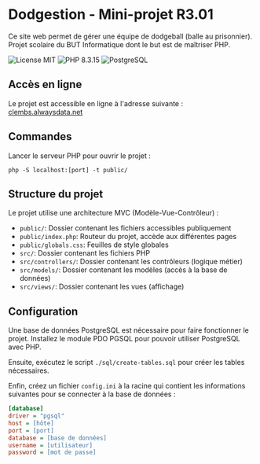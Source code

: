 # Dodgestion - Mini-projet R3.01

Ce site web permet de gérer une équipe de dodgeball (balle au prisonnier). Projet scolaire du BUT Informatique dont le but est de maîtriser PHP.

![License MIT](https://img.shields.io/github/license/Clembs/Mini-projet-R3.01) ![PHP 8.3.15](https://img.shields.io/badge/PHP-8.3.15-blue?logo=php&logoColor=white&color=4f5b93) ![PostgreSQL](https://img.shields.io/badge/PostgreSQL-blue?logo=postgresql&logoColor=white&color=2f6792)

## Accès en ligne

Le projet est accessible en ligne à l'adresse suivante : [clembs.alwaysdata.net](https://clembs.alwaysdata.net/)

## Commandes

Lancer le serveur PHP pour ouvrir le projet :

```
php -S localhost:[port] -t public/
```

## Structure du projet

Le projet utilise une architecture MVC (Modèle-Vue-Contrôleur) :

- `public/`: Dossier contenant les fichiers accessibles publiquement
- `public/index.php`: Routeur du projet, accède aux différentes pages
- `public/globals.css`: Feuilles de style globales
- `src/`: Dossier contenant les fichiers PHP
- `src/controllers/`: Dossier contenant les contrôleurs (logique métier)
- `src/models/`: Dossier contenant les modèles (accès à la base de données)
- `src/views/`: Dossier contenant les vues (affichage)

## Configuration

Une base de données PostgreSQL est nécessaire pour faire fonctionner le projet. Installez le module PDO PGSQL pour pouvoir utiliser PostgreSQL avec PHP.

Ensuite, exécutez le script `./sql/create-tables.sql` pour créer les tables nécessaires.

Enfin, créez un fichier `config.ini` à la racine qui contient les informations suivantes pour se connecter à la base de données :

```ini
[database]
driver = "pgsql"
host = [hôte]
port = [port]
database = [base de données]
username = [utilisateur]
password = [mot de passe]
```
